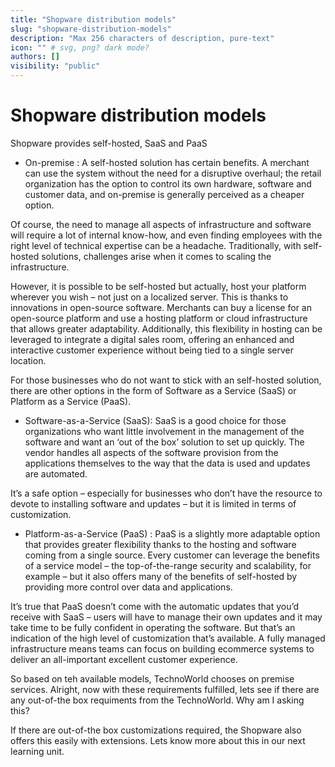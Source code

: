 ```yaml
---
title: "Shopware distribution models"
slug: "shopware-distribution-models"
description: "Max 256 characters of description, pure-text"
icon: "" # svg, png? dark mode?
authors: []
visibility: "public"
---
```


# Shopware distribution models

Shopware provides self-hosted, SaaS and PaaS

- On-premise : A self-hosted solution has certain benefits. A merchant can use the system without the need for a disruptive overhaul; the retail organization has the option to control its own hardware, software and customer data, and on-premise is generally perceived as a cheaper option.  

Of course, the need to manage all aspects of infrastructure and software will require a lot of internal know-how, and even finding employees with the right level of technical expertise can be a headache. Traditionally, with self-hosted solutions, challenges arise when it comes to scaling the infrastructure. 

However, it is possible to be self-hosted but actually, host your platform wherever you wish – not just on a localized server. This is thanks to innovations in open-source software. Merchants can buy a license for an open-source platform and use a hosting platform or cloud infrastructure that allows greater adaptability. Additionally, this flexibility in hosting can be leveraged to integrate a digital sales room, offering an enhanced and interactive customer experience without being tied to a single server location.   

For those businesses who do not want to stick with an self-hosted solution, there are other options in the form of Software as a Service (SaaS) or Platform as a Service (PaaS).

- Software-as-a-Service (SaaS): SaaS is a good choice for those organizations who want little involvement in the management of the software and want an ‘out of the box’ solution to set up quickly. The vendor handles all aspects of the software provision from the applications themselves to the way that the data is used and updates are automated.

It’s a safe option – especially for businesses who don’t have the resource to devote to installing software and updates – but it is limited in terms of customization.

- Platform-as-a-Service (PaaS) : PaaS is a slightly more adaptable option that provides greater flexibility thanks to the hosting and software coming from a single source. Every customer can leverage the benefits of a service model – the top-of-the-range security and scalability, for example – but it also offers many of the benefits of self-hosted by providing more control over data and applications.  

It’s true that PaaS doesn’t come with the automatic updates that you’d receive with SaaS – users will have to manage their own updates and it may take time to be fully confident in operating the software. But that’s an indication of the high level of customization that’s available. A fully managed infrastructure means teams can focus on building ecommerce systems to deliver an all-important excellent customer experience. 


So based on teh available models, TechnoWorld chooses on premise services. Alright, now with these requirements fulfilled, lets see if there are any out-of-the box requiments from the TechnoWorld. Why am I asking this?

If there are out-of-the box customizations required, the Shopware also offers this easily with extensions. Lets know more about this in our next learning unit.